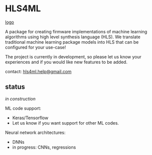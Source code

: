 # HLS4ML

[logo](img/logo.png)

A package for creating firmware implementations of machine learning algorithms using high level synthesis language (HLS). We translate traditional machine learning package models into HLS that can be configured for your use-case!

The project is currently in development, so please let us know your experiences and if you would like new features to be added.

contact: hls4ml.help@gmail.com

## status

*in construction* 

ML code support: 
   * Keras/Tensorflow
   * Let us know if you want support for other ML codes.  

Neural network architectures:
   * DNNs 
   * in progress: CNNs, regressions

